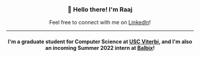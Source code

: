 <h3 align="center">👋 Hello there! I'm Raaj </h3>
<p align="center">
  Feel free to connect with me on <a href="https://www.linkedin.com/in/raaj-patil/">LinkedIn</a>!
</p>

---

<h4 align="center">I'm a graduate student for Computer Science at <a href="https://viterbischool.usc.edu/">USC Viterbi</a>, and I'm also an incoming Summer 2022 intern at <a href="https://www.balbix.com/">Balbix</a>!</h4>
